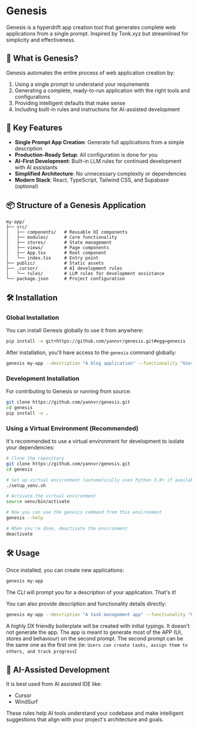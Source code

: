 # Genesis

Genesis is a hyperdrift app creation tool that generates complete web applications from a single prompt. Inspired by Tonk.xyz but streamlined for simplicity and effectiveness.

## 🌟 What is Genesis?

Genesis automates the entire process of web application creation by:
1. Using a single prompt to understand your requirements
2. Generating a complete, ready-to-run application with the right tools and configurations
3. Providing intelligent defaults that make sense
4. Including built-in rules and instructions for AI-assisted development


## 🚀 Key Features

- **Single Prompt App Creation**: Generate full applications from a simple description
- **Production-Ready Setup**: All configuration is done for you
- **AI-First Development**: Built-in LLM rules for continued development with AI assistants
- **Simplified Architecture**: No unnecessary complexity or dependencies
- **Modern Stack**: React, TypeScript, Tailwind CSS, and Supabase (optional)

## 📦 Structure of a Genesis Application

```
my-app/
├── src/
│   ├── components/   # Reusable UI components
│   ├── modules/      # Core functionality
│   ├── stores/       # State management
│   ├── views/        # Page components
│   ├── App.tsx       # Root component
│   └── index.tsx     # Entry point
├── public/           # Static assets
├── .cursor/          # AI development rules 
│   └── rules/        # LLM rules for development assistance
└── package.json      # Project configuration
```

## 🛠️ Installation

### Global Installation

You can install Genesis globally to use it from anywhere:

```bash
pip install -e git+https://github.com/yannvr/genesis.git#egg=genesis
```

After installation, you'll have access to the `genesis` command globally:

```bash
genesis my-app --description "A blog application" --functionality "Users can create posts with tags"
```

### Development Installation

For contributing to Genesis or running from source:

```bash
git clone https://github.com/yannvr/genesis.git
cd genesis
pip install -e .
```

### Using a Virtual Environment (Recommended)

It's recommended to use a virtual environment for development to isolate your dependencies:

```bash
# Clone the repository
git clone https://github.com/yannvr/genesis.git
cd genesis

# Set up virtual environment (automatically uses Python 3.8+ if available)
./setup_venv.sh

# Activate the virtual environment
source venv/bin/activate

# Now you can use the genesis command from this environment
genesis --help

# When you're done, deactivate the environment
deactivate
```

## 🛠️ Usage

Once installed, you can create new applications:

```bash
genesis my-app
```

The CLI will prompt you for a description of your application. That's it!

You can also provide description and functionality details directly:

```bash
genesis my-app --description "A task management app" --functionality "Users can create tasks, assign them to others, and track progress"
```

A highly DX friendly boilerplate will be created with initial typings. It doesn't not generate the app. The app is meant to generate most of the APP (UI, stores and behaviour) on the second prompt. The second prompt can be the same one as the first one (ie: `Users can create tasks, assign them to others, and track progress`)

## 🤖 AI-Assisted Development

It is best used from AI assisted IDE like:
- Cursor
- WindSurf

These rules help AI tools understand your codebase and make intelligent suggestions that align with your project's architecture and goals.
